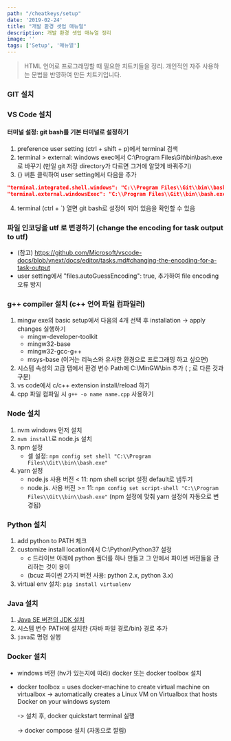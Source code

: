 ```yaml
---
path: "/cheatkeys/setup"
date: '2019-02-24'
title: "개발 환경 셋업 매뉴얼"
description: 개발 환경 셋업 매뉴얼 정리
image: ''
tags: ['Setup', '매뉴얼']
---
```

> HTML 언어로 프로그래밍할 때 필요한 치트키들을 정리.
> 개인적인 자주 사용하는 문법을 반영하여 만든 치트키입니다.

### GIT 설치

### VS Code 설치

#### 터미널 설정: git bash를 기본 터미널로 설정하기
1. preference user setting (ctrl + shift + p)에서 terminal 검색
2. terminal > external: windows exec에서 C:\Program Files\Git\bin\bash.exe로 바꾸기 (만일 git 저장 directory가 다르면 그거에 알맞게 바꿔주기)
3. {} 버튼 클릭하여 user setting에서 다음을 추가
```json
"terminal.integrated.shell.windows": "C:\\Program Files\\Git\\bin\\bash.exe",
"terminal.external.windowsExec": "C:\\Program Files\\Git\\bin\\bash.exe",
```
4. terminal (ctrl + `) 열면 git bash로 설정이 되어 있음을 확인할 수 있음

### 파일 인코딩을 utf 로 변경하기 (change the encoding for task output to utf)
- (참고) https://github.com/Microsoft/vscode-docs/blob/vnext/docs/editor/tasks.md#changing-the-encoding-for-a-task-output
- user setting에서 "files.autoGuessEncoding": true, 추가하여 file encoding 오류 방지

### g++ compiler 설치 (c++ 언어 파일 컴파일러)
1. mingw exe의 basic setup에서 다음의 4개 선택 후 installation -> apply changes 실행하기
    - mingw-developer-toolkit
    - mingw32-base
    - mingw32-gcc-g++
    - msys-base (이거는 리눅스와 유사한 환경으로 프로그래밍 하고 싶으면)
2. 시스템 속성의 고급 탭에서 환경 변수 Path에 C:\MinGW\bin 추가 ( ; 로 다른 것과 구분)
3. vs code에서 c/c++ extension install/reload 하기
4. cpp 파일 컴파일 시 `g++ -o name name.cpp` 사용하기

### Node 설치
1. nvm windows 먼저 설치
2. `nvm install`로 node.js 설치
3. npm 설정
    - 셀 설정: `npm config set shell "C:\\Program Files\\Git\\bin\\bash.exe"`
4. yarn 설정
    - node.js 사용 버전 < 11: npm shell script 설정 default로 냅두기
    - node.js. 사용 버전 >= 11: `npm config set script-shell "C:\\Program Files\\Git\\bin\\bash.exe"` (npm 설정에 맞춰 yarn 설정이 자동으로 변경됨)

### Python 설치
1. add python to PATH 체크
2. customize install location에서 C:\Python\Python37 설정
    - c 드라이브 아래에 python 폴더를 하나 만들고 그 안에서 파이썬 버전들을 관리하는 것이 용이
    - (bcuz 파이썬 2가지 버전 사용: python 2.x, python 3.x)
3. virtual env 설치: `pip install virtualenv`

### Java 설치
1. [Java SE 버전의 JDK 설치](https://www.oracle.com/technetwork/java/javase/downloads/index.html)
2. 시스템 변수 PATH에 설치한 {자바 파일 경로/bin} 경로 추가
3. `java`로 명령 실행

### Docker 설치
- windows 버전 (hv가 있는지에 따라) docker 또는 docker toolbox 설치
- docker toolbox
    = uses docker-machine to create virtual machine on virtualbox
    -> automatically creates a Linux VM on Virtualbox that hosts Docker on your windows system

    -> 설치 후, docker quickstart terminal 실행

    -> docker compose 설치 (자동으로 깔림)